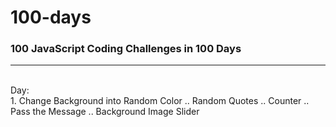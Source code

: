 # 100-days
### 100 JavaScript Coding Challenges in 100 Days
---
<br/>
Day: <br/>
1. Change Background into Random Color
.. Random Quotes
.. Counter 
.. Pass the Message 
.. Background Image Slider
